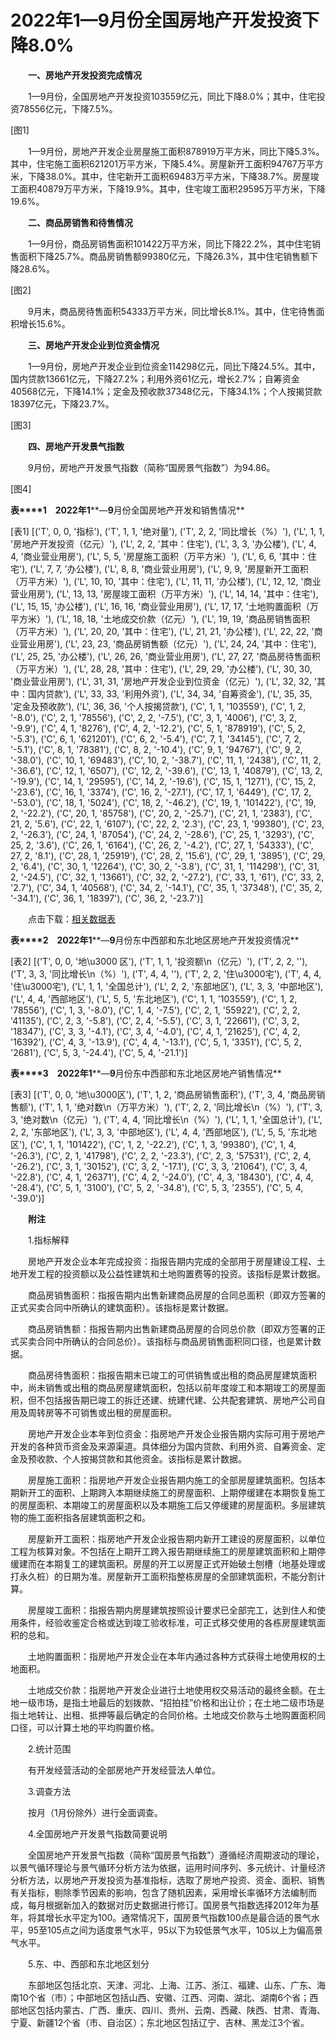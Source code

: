 # 2022年1—9月份全国房地产开发投资下降8.0%

　　**一、房地产开发投资完成情况**

　　1—9月份，全国房地产开发投资103559亿元，同比下降8.0%；其中，住宅投资78556亿元，下降7.5%。

[图1]

　　1—9月份，房地产开发企业房屋施工面积878919万平方米，同比下降5.3%。其中，住宅施工面积621201万平方米，下降5.4%。房屋新开工面积94767万平方米，下降38.0%。其中，住宅新开工面积69483万平方米，下降38.7%。房屋竣工面积40879万平方米，下降19.9%。其中，住宅竣工面积29595万平方米，下降19.6%。

　　**二、商品房销售和待售情况**

　　1—9月份，商品房销售面积101422万平方米，同比下降22.2%，其中住宅销售面积下降25.7%。商品房销售额99380亿元，下降26.3%，其中住宅销售额下降28.6%。

[图2]

　　9月末，商品房待售面积54333万平方米，同比增长8.1%。其中，住宅待售面积增长15.6%。

　　**三、房地产开发企业到位资金情况**

　　1—9月份，房地产开发企业到位资金114298亿元，同比下降24.5%。其中，国内贷款13661亿元，下降27.2%；利用外资61亿元，增长2.7%；自筹资金40568亿元，下降14.1%；定金及预收款37348亿元，下降34.1%；个人按揭贷款18397亿元，下降23.7%。

[图3]

　　**四、房地产开发景气指数**

　　9月份，房地产开发景气指数（简称“国房景气指数”）为94.86。

[图4]

**表****1**　**2022****年****1****—****9****月份全国房地产开发和销售情况**

[表1]
[('T', 0, 0, '指标'), ('T', 1, 1, '绝对量'), ('T', 2, 2, '同比增长（%）'), ('L', 1, 1, '房地产开发投资（亿元）'), ('L', 2, 2, '其中：住宅'), ('L', 3, 3, '办公楼'), ('L', 4, 4, '商业营业用房'), ('L', 5, 5, '房屋施工面积（万平方米）'), ('L', 6, 6, '其中：住宅'), ('L', 7, 7, '办公楼'), ('L', 8, 8, '商业营业用房'), ('L', 9, 9, '房屋新开工面积（万平方米）'), ('L', 10, 10, '其中：住宅'), ('L', 11, 11, '办公楼'), ('L', 12, 12, '商业营业用房'), ('L', 13, 13, '房屋竣工面积（万平方米）'), ('L', 14, 14, '其中：住宅'), ('L', 15, 15, '办公楼'), ('L', 16, 16, '商业营业用房'), ('L', 17, 17, '土地购置面积（万平方米）'), ('L', 18, 18, '土地成交价款（亿元）'), ('L', 19, 19, '商品房销售面积（万平方米）'), ('L', 20, 20, '其中：住宅'), ('L', 21, 21, '办公楼'), ('L', 22, 22, '商业营业用房'), ('L', 23, 23, '商品房销售额（亿元）'), ('L', 24, 24, '其中：住宅'), ('L', 25, 25, '办公楼'), ('L', 26, 26, '商业营业用房'), ('L', 27, 27, '商品房待售面积（万平方米）'), ('L', 28, 28, '其中：住宅'), ('L', 29, 29, '办公楼'), ('L', 30, 30, '商业营业用房'), ('L', 31, 31, '房地产开发企业到位资金（亿元）'), ('L', 32, 32, '其中：国内贷款'), ('L', 33, 33, '利用外资'), ('L', 34, 34, '自筹资金'), ('L', 35, 35, '定金及预收款'), ('L', 36, 36, '个人按揭贷款'), ('C', 1, 1, '103559'), ('C', 1, 2, '-8.0'), ('C', 2, 1, '78556'), ('C', 2, 2, '-7.5'), ('C', 3, 1, '4006'), ('C', 3, 2, '-9.9'), ('C', 4, 1, '8276'), ('C', 4, 2, '-12.2'), ('C', 5, 1, '878919'), ('C', 5, 2, '-5.3'), ('C', 6, 1, '621201'), ('C', 6, 2, '-5.4'), ('C', 7, 1, '34145'), ('C', 7, 2, '-5.1'), ('C', 8, 1, '78381'), ('C', 8, 2, '-10.4'), ('C', 9, 1, '94767'), ('C', 9, 2, '-38.0'), ('C', 10, 1, '69483'), ('C', 10, 2, '-38.7'), ('C', 11, 1, '2438'), ('C', 11, 2, '-36.6'), ('C', 12, 1, '6507'), ('C', 12, 2, '-39.6'), ('C', 13, 1, '40879'), ('C', 13, 2, '-19.9'), ('C', 14, 1, '29595'), ('C', 14, 2, '-19.6'), ('C', 15, 1, '1271'), ('C', 15, 2, '-23.6'), ('C', 16, 1, '3374'), ('C', 16, 2, '-27.1'), ('C', 17, 1, '6449'), ('C', 17, 2, '-53.0'), ('C', 18, 1, '5024'), ('C', 18, 2, '-46.2'), ('C', 19, 1, '101422'), ('C', 19, 2, '-22.2'), ('C', 20, 1, '85758'), ('C', 20, 2, '-25.7'), ('C', 21, 1, '2383'), ('C', 21, 2, '5.6'), ('C', 22, 1, '6107'), ('C', 22, 2, '2.3'), ('C', 23, 1, '99380'), ('C', 23, 2, '-26.3'), ('C', 24, 1, '87054'), ('C', 24, 2, '-28.6'), ('C', 25, 1, '3293'), ('C', 25, 2, '3.6'), ('C', 26, 1, '6164'), ('C', 26, 2, '-4.2'), ('C', 27, 1, '54333'), ('C', 27, 2, '8.1'), ('C', 28, 1, '25919'), ('C', 28, 2, '15.6'), ('C', 29, 1, '3895'), ('C', 29, 2, '6.4'), ('C', 30, 1, '12264'), ('C', 30, 2, '-3.8'), ('C', 31, 1, '114298'), ('C', 31, 2, '-24.5'), ('C', 32, 1, '13661'), ('C', 32, 2, '-27.2'), ('C', 33, 1, '61'), ('C', 33, 2, '2.7'), ('C', 34, 1, '40568'), ('C', 34, 2, '-14.1'), ('C', 35, 1, '37348'), ('C', 35, 2, '-34.1'), ('C', 36, 1, '18397'), ('C', 36, 2, '-23.7')]

　　点击下载：[相关数据表](http://www.stats.gov.cn/sj/zxfb/202302/W020230203610115314560.xlsx) 

**表****2**　**2022****年****1****—****9****月份东中西部和东北地区房地产开发投资情况**

[表2]
[('T', 0, 0, '地\u3000 区'), ('T', 1, 1, '投资额\n（亿元）'), ('T', 2, 2, ''), ('T', 3, 3, '同比增长\n（%）'), ('T', 4, 4, ''), ('T', 2, 2, '住\u3000宅'), ('T', 4, 4, '住\u3000宅'), ('L', 1, 1, '全国总计'), ('L', 2, 2, '东部地区'), ('L', 3, 3, '中部地区'), ('L', 4, 4, '西部地区'), ('L', 5, 5, '东北地区'), ('C', 1, 1, '103559'), ('C', 1, 2, '78556'), ('C', 1, 3, '-8.0'), ('C', 1, 4, '-7.5'), ('C', 2, 1, '55922'), ('C', 2, 2, '41135'), ('C', 2, 3, '-5.8'), ('C', 2, 4, '-5.5'), ('C', 3, 1, '22661'), ('C', 3, 2, '18347'), ('C', 3, 3, '-4.1'), ('C', 3, 4, '-4.0'), ('C', 4, 1, '21625'), ('C', 4, 2, '16392'), ('C', 4, 3, '-13.9'), ('C', 4, 4, '-13.1'), ('C', 5, 1, '3351'), ('C', 5, 2, '2681'), ('C', 5, 3, '-24.4'), ('C', 5, 4, '-21.1')]

**表****3**　**2022****年****1****—****9****月份东中西部和东北地区房地产销售情况**

[表3]
[('T', 0, 0, '地\u3000区'), ('T', 1, 2, '商品房销售面积'), ('T', 3, 4, '商品房销售额'), ('T', 1, 1, '绝对数\n（万平方米）'), ('T', 2, 2, '同比增长\n（%）'), ('T', 3, 3, '绝对数\n（亿元）'), ('T', 4, 4, '同比增长\n（%）'), ('L', 1, 1, '全国总计'), ('L', 2, 2, '东部地区'), ('L', 3, 3, '中部地区'), ('L', 4, 4, '西部地区'), ('L', 5, 5, '东北地区'), ('C', 1, 1, '101422'), ('C', 1, 2, '-22.2'), ('C', 1, 3, '99380'), ('C', 1, 4, '-26.3'), ('C', 2, 1, '41798'), ('C', 2, 2, '-23.3'), ('C', 2, 3, '57531'), ('C', 2, 4, '-26.2'), ('C', 3, 1, '30152'), ('C', 3, 2, '-17.1'), ('C', 3, 3, '21064'), ('C', 3, 4, '-22.8'), ('C', 4, 1, '26371'), ('C', 4, 2, '-24.0'), ('C', 4, 3, '18430'), ('C', 4, 4, '-28.4'), ('C', 5, 1, '3100'), ('C', 5, 2, '-34.8'), ('C', 5, 3, '2355'), ('C', 5, 4, '-39.0')]

　　**附注**

　　1.指标解释

　　房地产开发企业本年完成投资：指报告期内完成的全部用于房屋建设工程、土地开发工程的投资额以及公益性建筑和土地购置费等的投资。该指标是累计数据。

　　商品房销售面积：指报告期内出售新建商品房屋的合同总面积（即双方签署的正式买卖合同中所确认的建筑面积）。该指标是累计数据。

　　商品房销售额：指报告期内出售新建商品房屋的合同总价款（即双方签署的正式买卖合同中所确认的合同总价）。该指标与商品房销售面积同口径，也是累计数据。

　　商品房待售面积：指报告期末已竣工的可供销售或出租的商品房屋建筑面积中，尚未销售或出租的商品房屋建筑面积，包括以前年度竣工和本期竣工的房屋面积，但不包括报告期已竣工的拆迁还建、统建代建、公共配套建筑、房地产公司自用及周转房等不可销售或出租的房屋面积。

　　房地产开发企业本年到位资金：指房地产开发企业报告期内实际可用于房地产开发的各种货币资金及来源渠道。具体细分为国内贷款、利用外资、自筹资金、定金及预收款、个人按揭贷款和其他资金。该指标是累计数据。

　　房屋施工面积：指房地产开发企业报告期内施工的全部房屋建筑面积。包括本期新开工的面积、上期跨入本期继续施工的房屋面积、上期停缓建在本期恢复施工的房屋面积、本期竣工的房屋面积以及本期施工后又停缓建的房屋面积。多层建筑物的施工面积指各层建筑面积之和。

　　房屋新开工面积：指房地产开发企业报告期内新开工建设的房屋面积，以单位工程为核算对象。不包括在上期开工跨入报告期继续施工的房屋建筑面积和上期停缓建而在本期复工的建筑面积。房屋的开工以房屋正式开始破土刨槽（地基处理或打永久桩）的日期为准。房屋新开工面积指整栋房屋的全部建筑面积，不能分割计算。

　　房屋竣工面积：指报告期内房屋建筑按照设计要求已全部完工，达到住人和使用条件，经验收鉴定合格或达到竣工验收标准，可正式移交使用的各栋房屋建筑面积的总和。

　　土地购置面积：指房地产开发企业在本年内通过各种方式获得土地使用权的土地面积。

　　土地成交价款：指房地产开发企业进行土地使用权交易活动的最终金额。在土地一级市场，是指土地最后的划拨款、“招拍挂”价格和出让价；在土地二级市场是指土地转让、出租、抵押等最后确定的合同价格。土地成交价款与土地购置面积同口径，可以计算土地的平均购置价格。

　　2.统计范围

　　有开发经营活动的全部房地产开发经营法人单位。

　　3.调查方法

　　按月（1月份除外）进行全面调查。

　　4.全国房地产开发景气指数简要说明

　　全国房地产开发景气指数（简称“国房景气指数”）遵循经济周期波动的理论，以景气循环理论与景气循环分析方法为依据，运用时间序列、多元统计、计量经济分析方法，以房地产开发投资为基准指标，选取了房地产投资、资金、面积、销售有关指标，剔除季节因素的影响，包含了随机因素，采用增长率循环方法编制而成，每月根据新加入的数据对历史数据进行修订。国房景气指数选择2012年为基年，将其增长水平定为100。通常情况下，国房景气指数100点是最合适的景气水平，95至105点之间为适度景气水平，95以下为较低景气水平，105以上为偏高景气水平。

　　5.东、中、西部和东北地区划分

　　东部地区包括北京、天津、河北、上海、江苏、浙江、福建、山东、广东、海南10个省（市）；中部地区包括山西、安徽、江西、河南、湖北、湖南6个省；西部地区包括内蒙古、广西、重庆、四川、贵州、云南、西藏、陕西、甘肃、青海、宁夏、新疆12个省（市、自治区）；东北地区包括辽宁、吉林、黑龙江3个省。